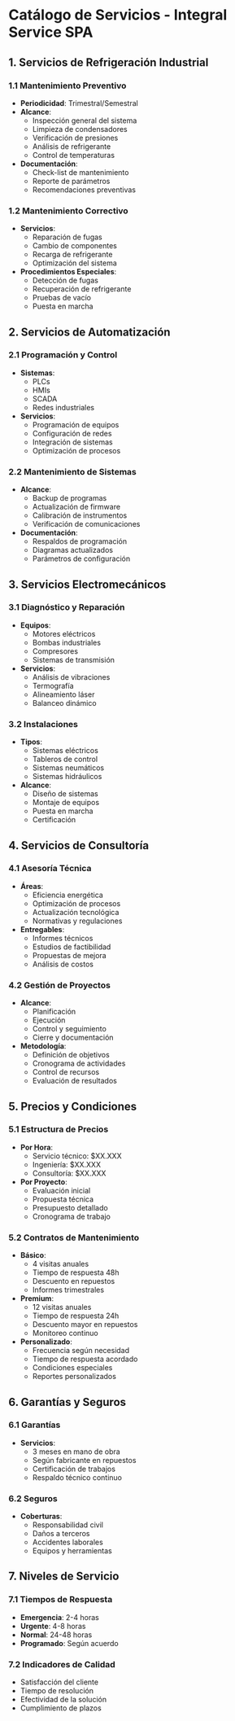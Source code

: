 # Catálogo de Servicios - Integral Service SPA

## 1. Servicios de Refrigeración Industrial

### 1.1 Mantenimiento Preventivo
- **Periodicidad**: Trimestral/Semestral
- **Alcance**:
  - Inspección general del sistema
  - Limpieza de condensadores
  - Verificación de presiones
  - Análisis de refrigerante
  - Control de temperaturas
- **Documentación**:
  - Check-list de mantenimiento
  - Reporte de parámetros
  - Recomendaciones preventivas

### 1.2 Mantenimiento Correctivo
- **Servicios**:
  - Reparación de fugas
  - Cambio de componentes
  - Recarga de refrigerante
  - Optimización del sistema
- **Procedimientos Especiales**:
  - Detección de fugas
  - Recuperación de refrigerante
  - Pruebas de vacío
  - Puesta en marcha

## 2. Servicios de Automatización

### 2.1 Programación y Control
- **Sistemas**:
  - PLCs
  - HMIs
  - SCADA
  - Redes industriales
- **Servicios**:
  - Programación de equipos
  - Configuración de redes
  - Integración de sistemas
  - Optimización de procesos

### 2.2 Mantenimiento de Sistemas
- **Alcance**:
  - Backup de programas
  - Actualización de firmware
  - Calibración de instrumentos
  - Verificación de comunicaciones
- **Documentación**:
  - Respaldos de programación
  - Diagramas actualizados
  - Parámetros de configuración

## 3. Servicios Electromecánicos

### 3.1 Diagnóstico y Reparación
- **Equipos**:
  - Motores eléctricos
  - Bombas industriales
  - Compresores
  - Sistemas de transmisión
- **Servicios**:
  - Análisis de vibraciones
  - Termografía
  - Alineamiento láser
  - Balanceo dinámico

### 3.2 Instalaciones
- **Tipos**:
  - Sistemas eléctricos
  - Tableros de control
  - Sistemas neumáticos
  - Sistemas hidráulicos
- **Alcance**:
  - Diseño de sistemas
  - Montaje de equipos
  - Puesta en marcha
  - Certificación

## 4. Servicios de Consultoría

### 4.1 Asesoría Técnica
- **Áreas**:
  - Eficiencia energética
  - Optimización de procesos
  - Actualización tecnológica
  - Normativas y regulaciones
- **Entregables**:
  - Informes técnicos
  - Estudios de factibilidad
  - Propuestas de mejora
  - Análisis de costos

### 4.2 Gestión de Proyectos
- **Alcance**:
  - Planificación
  - Ejecución
  - Control y seguimiento
  - Cierre y documentación
- **Metodología**:
  - Definición de objetivos
  - Cronograma de actividades
  - Control de recursos
  - Evaluación de resultados

## 5. Precios y Condiciones

### 5.1 Estructura de Precios
- **Por Hora**:
  - Servicio técnico: $XX.XXX
  - Ingeniería: $XX.XXX
  - Consultoría: $XX.XXX
- **Por Proyecto**:
  - Evaluación inicial
  - Propuesta técnica
  - Presupuesto detallado
  - Cronograma de trabajo

### 5.2 Contratos de Mantenimiento
- **Básico**:
  - 4 visitas anuales
  - Tiempo de respuesta 48h
  - Descuento en repuestos
  - Informes trimestrales
- **Premium**:
  - 12 visitas anuales
  - Tiempo de respuesta 24h
  - Descuento mayor en repuestos
  - Monitoreo continuo
- **Personalizado**:
  - Frecuencia según necesidad
  - Tiempo de respuesta acordado
  - Condiciones especiales
  - Reportes personalizados

## 6. Garantías y Seguros

### 6.1 Garantías
- **Servicios**:
  - 3 meses en mano de obra
  - Según fabricante en repuestos
  - Certificación de trabajos
  - Respaldo técnico continuo

### 6.2 Seguros
- **Coberturas**:
  - Responsabilidad civil
  - Daños a terceros
  - Accidentes laborales
  - Equipos y herramientas

## 7. Niveles de Servicio

### 7.1 Tiempos de Respuesta
- **Emergencia**: 2-4 horas
- **Urgente**: 4-8 horas
- **Normal**: 24-48 horas
- **Programado**: Según acuerdo

### 7.2 Indicadores de Calidad
- Satisfacción del cliente
- Tiempo de resolución
- Efectividad de la solución
- Cumplimiento de plazos
